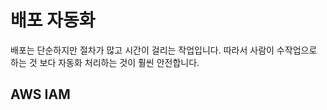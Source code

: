 # 배포 자동화

배포는 단순하지만 절차가 많고 시간이 걸리는 작업입니다. 따라서 사람이 수작업으로 하는 것 보다 자동화 처리하는 것이 훨씬 안전합니다.

## AWS IAM

<!--stackedit_data:
eyJoaXN0b3J5IjpbLTExOTc0NjIyNV19
-->